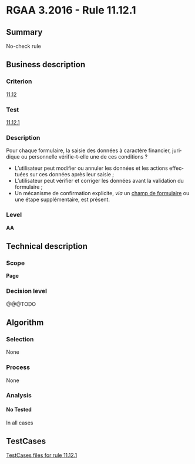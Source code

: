 # RGAA 3.2016 - Rule 11.12.1

## Summary
No-check rule


## Business description

### Criterion
[11.12](http://references.modernisation.gouv.fr/rgaa-accessibilite/criteres.html#crit-11-12)

### Test
[11.12.1](http://references.modernisation.gouv.fr/rgaa-accessibilite/criteres.html#test-11-12-1)

### Description
<div lang="fr">Pour chaque formulaire, la saisie des donn&#xE9;es &#xE0; caract&#xE8;re financier, juridique ou personnelle v&#xE9;rifie-t-elle une de ces conditions&nbsp;? <ul><li>L&#x2019;utilisateur peut modifier ou annuler les donn&#xE9;es et les actions effectu&#xE9;es sur ces donn&#xE9;es apr&#xE8;s leur saisie&nbsp;;</li> <li>L&#x2019;utilisateur peut v&#xE9;rifier et corriger les donn&#xE9;es avant la validation du formulaire&nbsp;;</li> <li>Un m&#xE9;canisme de confirmation explicite, <i>via</i> un <a href="http://references.modernisation.gouv.fr/rgaa-accessibilite/glossaire.html#champ-de-saisie-de-formulaire">champ de formulaire</a> ou une &#xE9;tape suppl&#xE9;mentaire, est pr&#xE9;sent.</li> </ul></div>

### Level
**AA**


## Technical description

### Scope
**Page**

### Decision level
@@@TODO


## Algorithm

### Selection
None

### Process
None

### Analysis

#### No Tested
In all cases


##  TestCases

[TestCases files for rule 11.12.1](https://github.com/Asqatasun/Asqatasun/tree/develop/rules/rules-rgaa3.2016/src/test/resources/testcases/rgaa32016/Rgaa32016Rule111201/)


